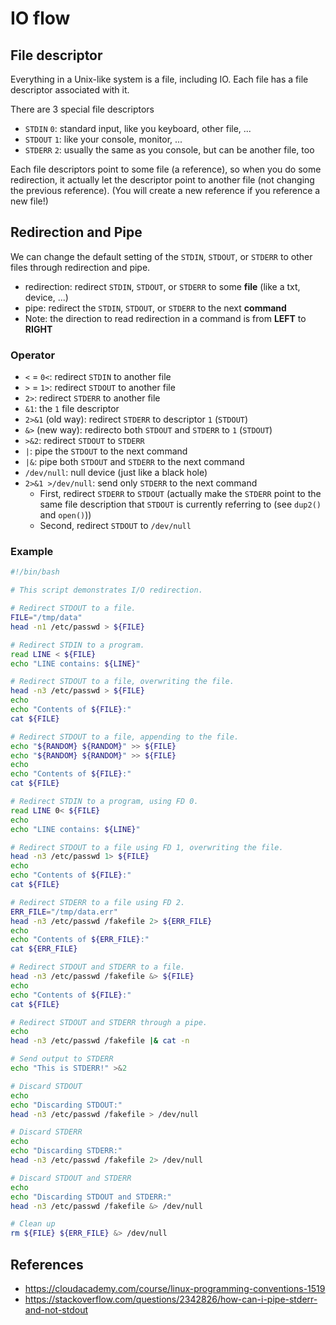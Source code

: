 # IO flow


## File descriptor
Everything in a Unix-like system is a file, including IO. Each file has a file descriptor associated with it.

There are 3 special file descriptors
- `STDIN` `0`: standard input, like you keyboard, other file, ...
- `STDOUT` `1`: like your console, monitor, ...
- `STDERR` `2`: usually the same as you console, but can be another file, too

Each file descriptors point to some file (a reference), so when you do some redirection, it actually let the descriptor point to another file (not changing the previous reference). (You will create a new reference if you reference a new file!)

## Redirection and Pipe
We can change the default setting of the `STDIN`, `STDOUT`, or `STDERR` to other files through redirection and pipe.
- redirection: redirect `STDIN`, `STDOUT`, or `STDERR` to some **file** (like a txt, device, ...)
- pipe: redirect the `STDIN`, `STDOUT`, or `STDERR` to the next **command**
- Note: the direction to read redirection in a command is from **LEFT** to **RIGHT**

### Operator
- `<` = `0<`: redirect `STDIN` to another file
- `>` = `1>`: redirect `STDOUT` to another file
- `2>`: redirect `STDERR` to another file
- `&1`: the `1` file descriptor
- `2>&1` (old way): redirect `STDERR` to descriptor `1` (`STDOUT`)
- `&>` (new way): redirecto both `STDOUT` and `STDERR` to `1` (`STDOUT`)
- `>&2`: redirect `STDOUT` to `STDERR`
- `|`: pipe the `STDOUT` to the next command
- `|&`: pipe both `STDOUT` and `STDERR` to the next command
- `/dev/null`: null device (just like a black hole)
- `2>&1 >/dev/null`: send only `STDERR` to the next command
    - First, redirect `STDERR` to `STDOUT` (actually make the `STDERR` point to the same file description that `STDOUT` is currently referring to (see `dup2()` and `open()`))
    - Second, redirect `STDOUT` to `/dev/null`

### Example
```bash
#!/bin/bash

# This script demonstrates I/O redirection.

# Redirect STDOUT to a file.
FILE="/tmp/data"
head -n1 /etc/passwd > ${FILE}

# Redirect STDIN to a program.
read LINE < ${FILE}
echo "LINE contains: ${LINE}"

# Redirect STDOUT to a file, overwriting the file.
head -n3 /etc/passwd > ${FILE}
echo
echo "Contents of ${FILE}:"
cat ${FILE}

# Redirect STDOUT to a file, appending to the file.
echo "${RANDOM} ${RANDOM}" >> ${FILE}
echo "${RANDOM} ${RANDOM}" >> ${FILE}
echo
echo "Contents of ${FILE}:"
cat ${FILE}

# Redirect STDIN to a program, using FD 0.
read LINE 0< ${FILE}
echo
echo "LINE contains: ${LINE}"

# Redirect STDOUT to a file using FD 1, overwriting the file.
head -n3 /etc/passwd 1> ${FILE}
echo
echo "Contents of ${FILE}:"
cat ${FILE}

# Redirect STDERR to a file using FD 2.
ERR_FILE="/tmp/data.err"
head -n3 /etc/passwd /fakefile 2> ${ERR_FILE}
echo
echo "Contents of ${ERR_FILE}:"
cat ${ERR_FILE}

# Redirect STDOUT and STDERR to a file.
head -n3 /etc/passwd /fakefile &> ${FILE}
echo
echo "Contents of ${FILE}:"
cat ${FILE}

# Redirect STDOUT and STDERR through a pipe.
echo
head -n3 /etc/passwd /fakefile |& cat -n

# Send output to STDERR
echo "This is STDERR!" >&2

# Discard STDOUT
echo
echo "Discarding STDOUT:"
head -n3 /etc/passwd /fakefile > /dev/null

# Discard STDERR
echo
echo "Discarding STDERR:"
head -n3 /etc/passwd /fakefile 2> /dev/null

# Discard STDOUT and STDERR
echo
echo "Discarding STDOUT and STDERR:"
head -n3 /etc/passwd /fakefile &> /dev/null

# Clean up
rm ${FILE} ${ERR_FILE} &> /dev/null
```



## References
- https://cloudacademy.com/course/linux-programming-conventions-1519
- https://stackoverflow.com/questions/2342826/how-can-i-pipe-stderr-and-not-stdout